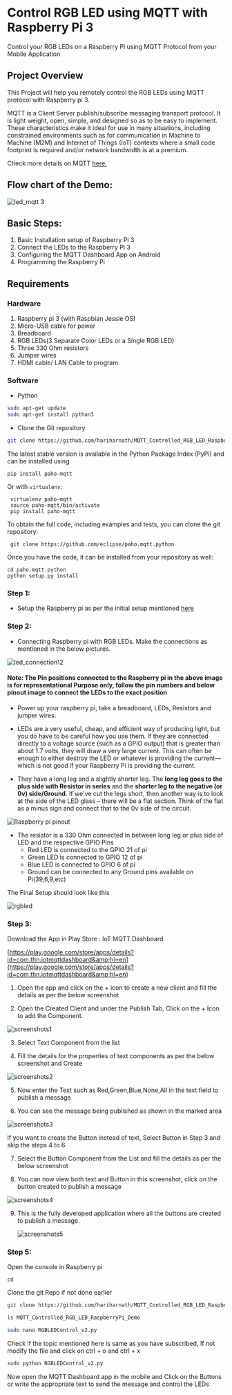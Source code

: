 # Control RGB LED using MQTT with Raspberry Pi 3
Control your RGB LEDs on a Raspberry Pi using MQTT Protocol from your Mobile Application

## Project Overview

This Project will help you remotely control the RGB LEDs using MQTT protocol with  Raspberry pi 3.

MQTT is a Client Server publish/subscribe messaging transport protocol. It is light weight, open, simple, and designed so as to be easy to implement. These characteristics make it ideal for use in many situations, including constrained environments such as for communication in Machine to Machine (M2M) and Internet of Things (IoT) contexts where a small code footprint is required and/or network bandwidth is at a premium.

Check more details on MQTT [here.](https://www.hivemq.com/blog/mqtt-essentials-part-1-introducing-mqtt)

## Flow chart of the Demo:

![led_mqtt 3](https://user-images.githubusercontent.com/29800208/33128344-1764569a-cfb2-11e7-9670-14cc931bb3a8.png)

## Basic Steps:

1. Basic Installation setup of Raspberry Pi 3
2. Connect the LEDs to the Raspberry Pi 3
3. Configuring the MQTT Dashboard App on Android
4. Programming the Raspberry Pi

## Requirements

### Hardware

1. Raspberry pi 3 (with Raspbian Jessie OS)
2. Micro-USB cable for power
3. Breadboard
4. RGB LEDs(3 Separate Color LEDs or a Single RGB LED)
5. Three 330 Ohm resistors
6. Jumper wires
7. HDMI cable/ LAN Cable to program

### Software

- Python

```sh
sudo apt-get update
sudo apt-get install python3
```

- Clone the Git repository
```sh
git clone https://github.com/hariharnath/MQTT_Controlled_RGB_LED_RaspberryPi_Demo
```

The latest stable version is available in the Python Package Index (PyPi) and can be installed using

    pip install paho-mqtt

Or with ``virtualenv``:

     virtualenv paho-mqtt
     source paho-mqtt/bin/activate
     pip install paho-mqtt

 To obtain the full code, including examples and tests, you can clone the git repository:

     git clone https://github.com/eclipse/paho.mqtt.python

 Once you have the code, it can be installed from your repository as well:

    cd paho.mqtt.python
    python setup.py install

### Step 1:

- Setup the Raspberry pi as per the initial setup mentioned [here](https://raspberrypihq.com/booting-the-raspberry-pi-for-the-first-time/)

### Step 2:

- Connecting Raspberry pi with RGB LEDs. Make the connections as mentioned in the below pictures.

![led_connection12](https://user-images.githubusercontent.com/29800208/33161001-b3c737e8-d046-11e7-9e8a-203de5346b97.png)


#### Note:  The Pin positions connected to the Raspberry pi in the above image is for representational Purpose only, follow the pin numbers and below pinout image to connect the LEDs to the exact position

- Power up your raspberry pi, take a breadboard, LEDs, Resistors and jumper wires.

- LEDs are a very useful, cheap, and efficient way of producing light, but you do have to be careful how you use them. If they are connected directly to a voltage source (such as a GPIO output) that is greater than about 1.7 volts, they will draw a very large current. This can often be enough to either destroy the LED or whatever is providing the current—which is not good if your Raspberry Pi is providing the current.

- They have a long leg and a slightly shorter leg. The **long leg goes to the plus side with Resistor in series** and the **shorter leg to the negative (or 0v) side/Ground**. If we&#39;ve cut the legs short, then another way is to look at the side of the LED glass – there will be a flat section. Think of the flat as a minus sign and connect that to the 0v side of the circuit.

![Raspberry pi pinout](https://www.raspberrypi-spy.co.uk/wp-content/uploads/2012/06/Raspberry-Pi-GPIO-Layout-Model-B-Plus-rotated-2700x900.png)

- The resistor is a 330 Ohm connected in between long leg or plus side of LED and the respective GPIO Pins
  - Red LED is connected to the GPIO 21 of pi
  - Green LED is connected to GPIO 12 of pi
  - Blue LED is connected to GPIO 6 of pi
  - Ground can be connected to any Ground pins available on Pi(39,6,9,etc)


The Final Setup should look like this 

![rgbled](https://user-images.githubusercontent.com/29800208/33162042-6d72cbfc-d04d-11e7-8bcf-882c14b86b80.jpg)

### Step 3:
 
Download the App in Play Store : IoT MQTT Dashboard

[https://play.google.com/store/apps/details?id=com.thn.iotmqttdashboard&amp;hl=en](https://play.google.com/store/apps/details?id=com.thn.iotmqttdashboard&amp;hl=en)

1. Open the app and click on the + icon to create a new client and fill the details as per the below screenshot

2. Open the Created Client and under the Publish Tab, Click on the + Icon to add the Component.

![screenshots1](https://user-images.githubusercontent.com/29800208/33159561-fd22e37c-d039-11e7-845b-39f38d7fd766.png)

3. Select Text Component from the list

4. Fill the details for the properties of text components as per the below screenshot and Create

![screenshots2](https://user-images.githubusercontent.com/29800208/33159562-ffac76f8-d039-11e7-9e29-7f0dc1a1d779.png)

5. Now enter the Text such as Red,Green,Blue,None,All in the text field to publish a message

6. You can see the message being published as shown in the marked area

![screenshots3](https://user-images.githubusercontent.com/29800208/33159564-0376725c-d03a-11e7-98fb-18a26dcb6f1c.png)

   If you want to create the Button instead of text, Select Button in Step 3 and skip the steps 4 to 6.

7. Select the Button Component from the List and fill the details as per the below screenshot

8. You can now view both text and Button in this screenshot, click on the button created to publish a message

![screenshots4](https://user-images.githubusercontent.com/29800208/33159566-05171954-d03a-11e7-917a-ead45ec4777d.png)

9. This is the fully developed application where all the buttons are created to publish a message.

   ![screenshots5](https://user-images.githubusercontent.com/29800208/33159567-066f9240-d03a-11e7-9e5b-8e10fa820641.png)

### Step 5:

Open the console in Raspberry pi

    cd

Clone the git Repo if not done earlier

```sh
git clone https://github.com/hariharnath/MQTT_Controlled_RGB_LED_RaspberryPi_Demo

ls MQTT_Controlled_RGB_LED_RaspberryPi_Demo

sudo nano RGBLEDControl_v2.py
```

Check if the topic mentioned here is same as you have subscribed, If not modify the file and click on ctrl + o and ctrl + x

```sh
sudo python RGBLEDControl_v2.py
```


Now open the MQTT Dashboard app in the mobile and Click on the Buttons or write the appropriate text to send the message and control the LEDs
